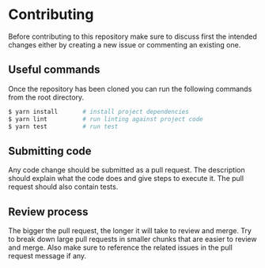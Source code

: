 # Contributing

Before contributing to this repository make sure to discuss first the intended changes either by creating a new issue or commenting an existing one.

## Useful commands

Once the repository has been cloned you can run the following commands from the root directory.

```sh
$ yarn install       # install project dependencies
$ yarn lint          # run linting against project code
$ yarn test          # run test
```

## Submitting code

Any code change should be submitted as a pull request. The description should explain what the code does and give steps to execute it. The pull request should also contain tests.

## Review process

The bigger the pull request, the longer it will take to review and merge. Try to break down large pull requests in smaller chunks that are easier to review and merge. Also make sure to reference the related issues in the pull request message if any.